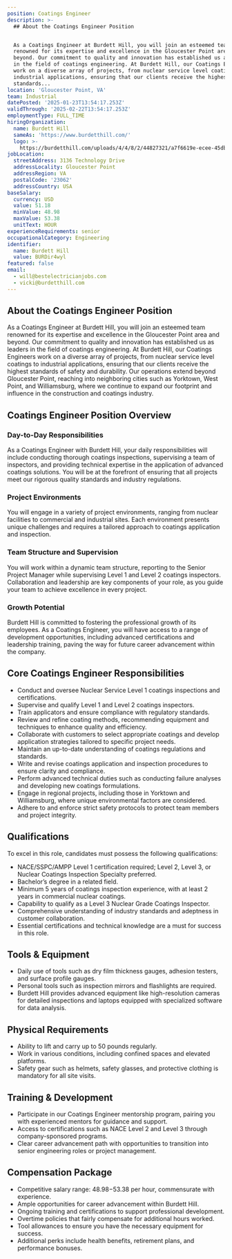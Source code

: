 ```yaml
---
position: Coatings Engineer
description: >-
  ## About the Coatings Engineer Position


  As a Coatings Engineer at Burdett Hill, you will join an esteemed team
  renowned for its expertise and excellence in the Gloucester Point area and
  beyond. Our commitment to quality and innovation has established us as leaders
  in the field of coatings engineering. At Burdett Hill, our Coatings Engineers
  work on a diverse array of projects, from nuclear service level coatings to
  industrial applications, ensuring that our clients receive the highest
  standards...
location: 'Gloucester Point, VA'
team: Industrial
datePosted: '2025-01-23T13:54:17.253Z'
validThrough: '2025-02-22T13:54:17.253Z'
employmentType: FULL_TIME
hiringOrganization:
  name: Burdett Hill
  sameAs: 'https://www.burdetthill.com/'
  logo: >-
    https://burdetthill.com/uploads/4/4/8/2/44827321/a7f6619e-ecee-45db-ac13-7b1bffe6602c-4-5005-c.jpeg
jobLocation:
  streetAddress: 3136 Technology Drive
  addressLocality: Gloucester Point
  addressRegion: VA
  postalCode: '23062'
  addressCountry: USA
baseSalary:
  currency: USD
  value: 51.18
  minValue: 48.98
  maxValue: 53.38
  unitText: HOUR
experienceRequirements: senior
occupationalCategory: Engineering
identifier:
  name: Burdett Hill
  value: BURDir4wyl
featured: false
email:
  - will@bestelectricianjobs.com
  - vicki@burdetthill.com
---
```




## About the Coatings Engineer Position

As a Coatings Engineer at Burdett Hill, you will join an esteemed team renowned for its expertise and excellence in the Gloucester Point area and beyond. Our commitment to quality and innovation has established us as leaders in the field of coatings engineering. At Burdett Hill, our Coatings Engineers work on a diverse array of projects, from nuclear service level coatings to industrial applications, ensuring that our clients receive the highest standards of safety and durability. Our operations extend beyond Gloucester Point, reaching into neighboring cities such as Yorktown, West Point, and Williamsburg, where we continue to expand our footprint and influence in the construction and coatings industry.

## Coatings Engineer Position Overview

### Day-to-Day Responsibilities

As a Coatings Engineer with Burdett Hill, your daily responsibilities will include conducting thorough coatings inspections, supervising a team of inspectors, and providing technical expertise in the application of advanced coatings solutions. You will be at the forefront of ensuring that all projects meet our rigorous quality standards and industry regulations.

### Project Environments

You will engage in a variety of project environments, ranging from nuclear facilities to commercial and industrial sites. Each environment presents unique challenges and requires a tailored approach to coatings application and inspection.

### Team Structure and Supervision

You will work within a dynamic team structure, reporting to the Senior Project Manager while supervising Level 1 and Level 2 coatings inspectors. Collaboration and leadership are key components of your role, as you guide your team to achieve excellence in every project.

### Growth Potential

Burdett Hill is committed to fostering the professional growth of its employees. As a Coatings Engineer, you will have access to a range of development opportunities, including advanced certifications and leadership training, paving the way for future career advancement within the company.

## Core Coatings Engineer Responsibilities

- Conduct and oversee Nuclear Service Level 1 coatings inspections and certifications.
- Supervise and qualify Level 1 and Level 2 coatings inspectors.
- Train applicators and ensure compliance with regulatory standards.
- Review and refine coating methods, recommending equipment and techniques to enhance quality and efficiency.
- Collaborate with customers to select appropriate coatings and develop application strategies tailored to specific project needs.
- Maintain an up-to-date understanding of coatings regulations and standards.
- Write and revise coatings application and inspection procedures to ensure clarity and compliance.
- Perform advanced technical duties such as conducting failure analyses and developing new coatings formulations.
- Engage in regional projects, including those in Yorktown and Williamsburg, where unique environmental factors are considered.
- Adhere to and enforce strict safety protocols to protect team members and project integrity.

## Qualifications

To excel in this role, candidates must possess the following qualifications:

- NACE/SSPC/AMPP Level 1 certification required; Level 2, Level 3, or Nuclear Coatings Inspection Specialty preferred.
- Bachelor’s degree in a related field.
- Minimum 5 years of coatings inspection experience, with at least 2 years in commercial nuclear coatings.
- Capability to qualify as a Level 3 Nuclear Grade Coatings Inspector.
- Comprehensive understanding of industry standards and adeptness in customer collaboration.
- Essential certifications and technical knowledge are a must for success in this role.

## Tools & Equipment

- Daily use of tools such as dry film thickness gauges, adhesion testers, and surface profile gauges.
- Personal tools such as inspection mirrors and flashlights are required.
- Burdett Hill provides advanced equipment like high-resolution cameras for detailed inspections and laptops equipped with specialized software for data analysis.

## Physical Requirements

- Ability to lift and carry up to 50 pounds regularly.
- Work in various conditions, including confined spaces and elevated platforms.
- Safety gear such as helmets, safety glasses, and protective clothing is mandatory for all site visits.

## Training & Development

- Participate in our Coatings Engineer mentorship program, pairing you with experienced mentors for guidance and support.
- Access to certifications such as NACE Level 2 and Level 3 through company-sponsored programs.
- Clear career advancement path with opportunities to transition into senior engineering roles or project management.

## Compensation Package

- Competitive salary range: $48.98-$53.38 per hour, commensurate with experience.
- Ample opportunities for career advancement within Burdett Hill.
- Ongoing training and certifications to support professional development.
- Overtime policies that fairly compensate for additional hours worked.
- Tool allowances to ensure you have the necessary equipment for success.
- Additional perks include health benefits, retirement plans, and performance bonuses.